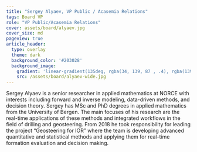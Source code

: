 ```yaml
---
title: "Sergey Alyaev, VP Public / Acasemia Relations"
tags: Board VP
role: "VP Public/Acasemia Relations"
cover: assets/board/alyaev.jpg
cover_size: md
pageview: true
article_header:
  type: overlay
  theme: dark
  background_color: '#203028'
  background_image:
    gradient: 'linear-gradient(135deg, rgba(34, 139, 87 , .4), rgba(139, 34, 139, .4))'
    src: /assets/board/alyaev-wide.jpg
---
```

<!-- <img class="image image--md" src="/assets/board/alyaev.jpg"/> -->
Sergey Alyaev
is a senior researcher in applied mathematics at NORCE with interests including forward and inverse modeling, data-driven methods, and decision theory. <!--more-->
Sergey has MSc and PhD degrees in applied mathematics from the University of Bergen. The main focuses of his research are the real-time applications of these methods and integrated workflows in the field of drilling and geosteering.
From 2018 he took responsibility for leading the project “Geosteering for IOR” where the team is developing advanced quantitative and statistical methods and applying them for real-time formation evaluation and decision making. 